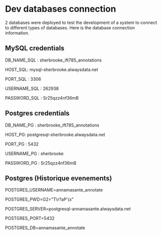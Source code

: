 # Dev databases connection

2 databases were deployed to test the development of a system to connect to different types of databases. Here is the database connection information.

## MySQL credentials

DB_NAME_SQL : sherbrooke_ift785_annotations

HOST_SQL: mysql-sherbrooke.alwaysdata.net

PORT_SQL : 3306

USERNAME_SQL : 262938

PASSWORD_SQL : Sr25qzz4nf36mB

## Postgres credentials

DB_NAME_PG : sherbrooke_ift785_annotations

HOST_PG: postgresql-sherbrooke.alwaysdata.net

PORT_PG : 5432

USERNAME_PG : sherbrooke

PASSWORD_PG : Sr25qzz4nf36mB


## Postgres (Historique evenements)

POSTGRES_USERNAME=annamasante_annotate

POSTGRES_PWD=G2="T\r?aP'(x"

POSTGRES_SERVER=postgresql-annamasante.alwaysdata.net

POSTGRES_PORT=5432

POSTGRES_DB=annamasante_annotate

